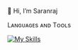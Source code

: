 👋 Hi, I’m Saranraj

Lᴀɴɢᴜᴀɢᴇs ᴀɴᴅ Tᴏᴏʟs

[![My Skills](https://skillicons.dev/icons?i=js,html,css,react,angular,express,aws,mongodb,mysql)](https://skillicons.dev)

